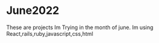 # June2022
These are projects Im Trying in the month of june. Im using React,rails,ruby,javascript,css,html
